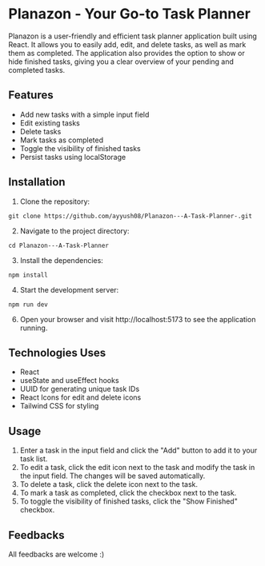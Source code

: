 # Planazon - Your Go-to Task Planner
Planazon is a user-friendly and efficient task planner application built using React. It allows you to easily add, edit, and delete tasks, as well as mark them as completed. The application also provides the option to show or hide finished tasks, giving you a clear overview of your pending and completed tasks.

## Features

 - Add new tasks with a simple input field
 - Edit existing tasks
 - Delete tasks
 - Mark tasks as completed
 - Toggle the visibility of finished tasks
 - Persist tasks using localStorage

## Installation

1. Clone the repository:

``` 
git clone https://github.com/ayyush08/Planazon---A-Task-Planner-.git
```

2. Navigate to the project directory:

``` 
cd Planazon---A-Task-Planner
```

3. Install the dependencies:

``` 
npm install
```

4. Start the development server:

```
npm run dev 
```

6. Open your browser and visit http://localhost:5173 to see the application running.

## Technologies Uses

- React
- useState and useEffect hooks
- UUID for generating unique task IDs
- React Icons for edit and delete icons
- Tailwind CSS for styling

## Usage

1. Enter a task in the input field and click the "Add" button to add it to your task list.
2. To edit a task, click the edit icon next to the task and modify the task in the input field. The changes will be saved automatically.
3. To delete a task, click the delete icon next to the task.
4. To mark a task as completed, click the checkbox next to the task.
5. To toggle the visibility of finished tasks, click the "Show Finished" checkbox.

## Feedbacks
All feedbacks are welcome :)
